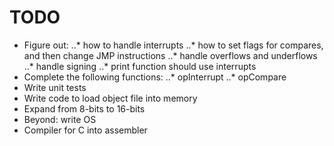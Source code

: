 # TODO
* Figure out:
..* how to handle interrupts
..* how to set flags for compares, and then change JMP instructions
..* handle overflows and underflows
..* handle signing
..* print function should use interrupts
* Complete the following functions:
..* opInterrupt
..* opCompare
* Write unit tests
* Write code to load object file into memory
* Expand from 8-bits to 16-bits
* Beyond: write OS
* Compiler for C into assembler
